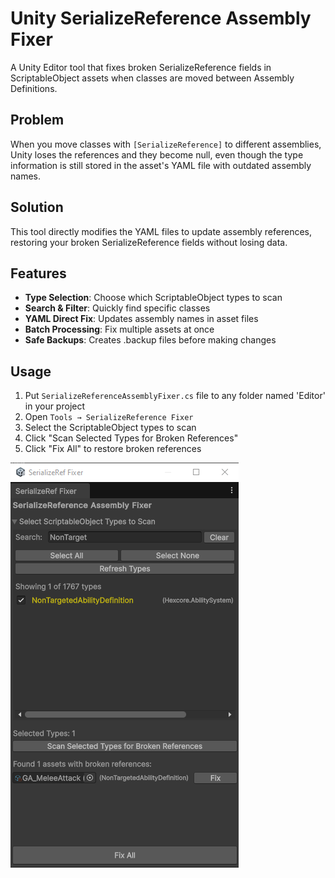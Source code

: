 # Unity SerializeReference Assembly Fixer

A Unity Editor tool that fixes broken SerializeReference fields in ScriptableObject assets when classes are moved between Assembly Definitions.

## Problem

When you move classes with `[SerializeReference]` to different assemblies, Unity loses the references and they become null, even though the type information is still stored in the asset's YAML file with outdated assembly names.

## Solution

This tool directly modifies the YAML files to update assembly references, restoring your broken SerializeReference fields without losing data.

## Features

- **Type Selection**: Choose which ScriptableObject types to scan
- **Search & Filter**: Quickly find specific classes
- **YAML Direct Fix**: Updates assembly names in asset files
- **Batch Processing**: Fix multiple assets at once
- **Safe Backups**: Creates .backup files before making changes

## Usage

1. Put  `SerializeReferenceAssemblyFixer.cs` file to any folder named 'Editor' in your project
2. Open `Tools → SerializeReference Fixer`
3. Select the ScriptableObject types to scan
4. Click "Scan Selected Types for Broken References"
5. Click "Fix All" to restore broken references


![Tool Screenshot](SerializedRefFixer.png)
